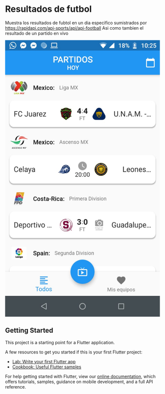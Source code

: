 # Resultados de futbol

Muestra los resultados de fubtol en un dia especifico sumistrados por https://rapidapi.com/api-sports/api/api-football
Asi como tambien el resultado de un partido en vivo

![Ejemplo 1](https://github.com/juanmar021/resultados-futbol/blob/master/capturas/img1.jpeg)

## Getting Started

This project is a starting point for a Flutter application.

A few resources to get you started if this is your first Flutter project:

- [Lab: Write your first Flutter app](https://flutter.dev/docs/get-started/codelab)
- [Cookbook: Useful Flutter samples](https://flutter.dev/docs/cookbook)

For help getting started with Flutter, view our
[online documentation](https://flutter.dev/docs), which offers tutorials,
samples, guidance on mobile development, and a full API reference.
